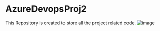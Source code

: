 # AzureDevopsProj2
This Repository is created to store all the project related code.
![image](https://user-images.githubusercontent.com/95535252/145667414-bb19a7d3-eb6a-4e0d-9d63-9b4b4a547b1e.png)
